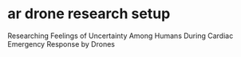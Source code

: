 # ar drone research setup
Researching Feelings of Uncertainty Among Humans During Cardiac Emergency Response by Drones
